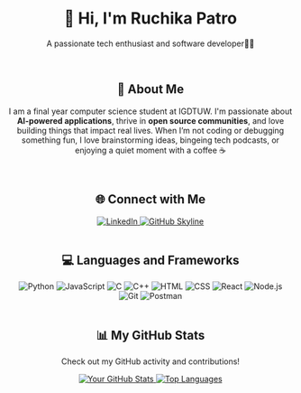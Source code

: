 <div align="center">
    <h1>👋 Hi, I'm Ruchika Patro</h1>
    <p align ="center">A passionate tech enthusiast and software developer👩‍💻</p>
</div>
<div><br></div>
<div align="center">
    <h2>🚀 About Me</h2>
    <p>I am a final year computer science student at IGDTUW. I'm passionate about <strong>AI-powered applications</strong>, thrive in <strong>open source communities</strong>, and love building things that impact real lives. 
When I’m not coding or debugging something fun, I love brainstorming ideas, bingeing tech podcasts, or enjoying a quiet moment with a coffee ☕</p>

</div>
<div><br></div>
<div align="center">
    <h2 align="center" class="section-heading">🌐 Connect with Me</h2>
    <div align="center">
        <a href="https://www.linkedin.com/in/ruchika-patro-757b63258">
            <img src="https://img.shields.io/badge/LinkedIn-0077B5?style=for-the-badge&logo=linkedin&logoColor=white" alt="LinkedIn"/>
        </a>
        <a href="https://github.com/ruchikapatro24" target="_blank">
            <img src="https://img.shields.io/badge/View%20on%20GitHub-%230077B5.svg?&style=for-the-badge&logo=github&logoColor=white" alt="GitHub Skyline"/>
        </a>
    </div>
</div>
<div><br></div>
<h2 align="center" class="section-heading">💻 Languages and Frameworks</h2>
<div align="center">
    <img src="https://img.shields.io/badge/Python-3776AB?style=for-the-badge&logo=python&logoColor=white" alt="Python"/>
    <img src="https://img.shields.io/badge/JavaScript-F7DF1E?style=for-the-badge&logo=javascript&logoColor=black" alt="JavaScript"/>
    <img src="https://img.shields.io/badge/C-00599C?style=for-the-badge&logo=c&logoColor=white" alt="C"/>
    <img src="https://img.shields.io/badge/C%2B%2B-00599C?style=for-the-badge&logo=cplusplus&logoColor=white" alt="C++"/>
    <img src="https://img.shields.io/badge/HTML-E34F26?style=for-the-badge&logo=html5&logoColor=white" alt="HTML"/>
    <img src="https://img.shields.io/badge/CSS-1572B6?style=for-the-badge&logo=css3&logoColor=white" alt="CSS"/>
    <img src="https://img.shields.io/badge/React-20232A?style=for-the-badge&logo=react&logoColor=61DAFB" alt="React"/>
    <img src="https://img.shields.io/badge/Node.js-339933?style=for-the-badge&logo=nodedotjs&logoColor=white" alt="Node.js"/>
    <img src="https://img.shields.io/badge/Git-F05032?style=for-the-badge&logo=git&logoColor=white" alt="Git"/>
    <img src="https://img.shields.io/badge/Postman-FF6C37?style=for-the-badge&logo=postman&logoColor=white" alt="Postman"/>
</div>

<div><br></div>
  <div align="center">
  <h2>📊 My GitHub Stats</h2>
  <p>Check out my GitHub activity and contributions!</p>
  <a href="https://github.com/anuraghazra/github-readme-stats">
    <img src="https://github-readme-stats.vercel.app/api?username=ruchikapatro24&show_icons=true&hide_title=true&count_private=true&theme=dark&bg_color=1C2833&cache_seconds=30" alt="Your GitHub Stats"/>
  </a>
  <a href="https://github.com/anuraghazra/github-readme-stats">
    <img src="https://github-readme-stats.vercel.app/api/top-langs/?username=ruchikapatro24&layout=compact&theme=dark&bg_color=1C2833" alt="Top Languages"/>
  </a>
</div>

      
